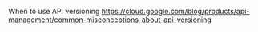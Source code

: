 When to use API versioning
https://cloud.google.com/blog/products/api-management/common-misconceptions-about-api-versioning